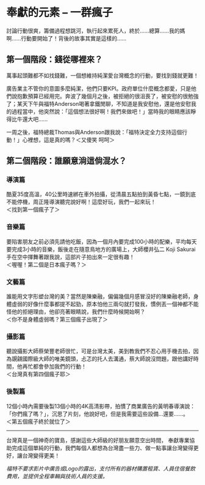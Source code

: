 # 奉獻的元素 – 一群瘋子

討論行動很爽，籌備過程想跳河，執行起來累死人，終於……總算……我的媽啊……行動要開始了！背後的故事其實是這樣的……<br>

## 第一個階段：錢從哪裡來？
萬事起頭難都不如找錢難，一個想維持純潔愛台灣概念的行動，要找到錢就更難！

廣告業主不管你的意圖多麼純潔，他們只要KPI。政府單位什麼概念都愛，只是他們說抱歉預算已經用完。奔波了幾個月之後，被拒絕的很沮喪了，被安慰的很勉強了；某天下午與福特Anderson喝著拿鐵閒聊，不知道是我安慰他，還是他安慰我的過程當中，他突然說：「這個想法很好啊！我們來做吧！」當時我的眼睛應該睜得比牛還大吧……

一周之後，福特總裁Thomas與Anderson跟我說：「福特決定全力支持這個行動！」心裡想，這是真的嗎？＜又傻笑 呵呵＞<br>

## 第二個階段：誰願意淌這倘混水？

### 導演篇

酷夏35度高溫，40公里時速綁在車外拍攝，從清晨五點拍到黃昏七點，一鏡到底不能停機，周正隆導演聽完說好啊！這麼好玩，我們一起來玩！<br>＜找到第一個瘋子了＞

### 音樂篇

要陷害朋友之前必須先請他吃飯，因為一個月內要完成100小時的配樂，平均每天要完成3小時的音樂，飯後走在隨意鳥地方的廣場上，大師櫻井弘二 Koji  Sakurai手在空中揮舞著跟我說，這部片子拍出來一定很有趣！<br>＜喔喔！第二個是日本瘋子嗎？＞

### 文藝篇

誰能用文字形塑台灣的美？當然是陳樂融，偏偏幾個月感冒沒好的陳樂融老師，身體虛弱的好像什麼事都提不起勁，原本怕他三兩句就打發我，慣例丟一個神都不能怪他的拒絕理由，他卻亮著眼睛說，我們什麼時候開始啊？<br>＜你不是身體虛弱嗎？第三個瘋子出現了＞

### 攝影篇

聽說攝影大師蔡榮豐老師很忙，可是台灣太美，美到教我們不忍心用手機去拍，因為覬覦國際級大師的唯美鏡頭，忐忑的托人去溝通，蔡大師說沒問題，跟他講好時間，他再忙都會參加我們的行動！<br>＜台灣真有第四個瘋子耶＞

### 後製篇

12個小時內需要後製13個小時的4K高清影帶，拍慣了商業廣告的黃明春導演說：「你們瘋了嗎？」，沉思了片刻，他說好吧，但是我需要這些設備…還要……。　<br>＜第五個瘋子終於就位了＞

***

台灣真是一個神奇的寶島，感謝這些大師級的好朋友願意空出時間， 奉獻專業協助完成這個單純的行動，我們每個人都想為台灣盡一些力、做一點事讓台灣變得更好，讓台灣變得更美！

*福特不要求影片中廣告或Logo的露出，支付所有的器材購置租賃、人員住宿餐飲費用，並提供全程車輛與技術人員的支援。*
